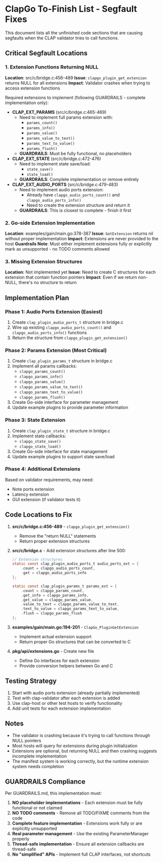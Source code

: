 # ClapGo To-Finish List - Segfault Fixes

This document lists all the unfinished code sections that are causing segfaults when the CLAP validator tries to call functions.

## Critical Segfault Locations

### 1. Extension Functions Returning NULL
**Location**: src/c/bridge.c:456-489
**Issue**: `clapgo_plugin_get_extension` returns NULL for all extensions
**Impact**: Validator crashes when trying to access extension functions

Required extensions to implement (following GUARDRAILS - complete implementation only):
- **CLAP_EXT_PARAMS** (src/c/bridge.c:465-469)
  - Need to implement full params extension with:
    - `params_count()`
    - `params_info()`
    - `params_value()`
    - `params_value_to_text()`
    - `params_text_to_value()`
    - `params_flush()`
  - **GUARDRAILS**: Must be fully functional, no placeholders
- **CLAP_EXT_STATE** (src/c/bridge.c:472-476)
  - Need to implement state save/load:
    - `state_save()`
    - `state_load()`
  - **GUARDRAILS**: Complete implementation or remove entirely
- **CLAP_EXT_AUDIO_PORTS** (src/c/bridge.c:479-483)
  - Need to implement audio ports extension:
    - Already have `clapgo_audio_ports_count()` and `clapgo_audio_ports_info()`
    - Need to create the extension structure and return it
  - **GUARDRAILS**: This is closest to complete - finish it first

### 2. Go-side Extension Implementation
**Location**: examples/gain/main.go:378-387
**Issue**: `GetExtension` returns nil without proper implementation
**Impact**: Extensions are never provided to the host
**Guardrails Note**: Must either implement extensions fully or explicitly mark as unsupported - no TODO comments allowed

### 3. Missing Extension Structures
**Location**: Not implemented yet
**Issue**: Need to create C structures for each extension that contain function pointers
**Impact**: Even if we return non-NULL, there's no structure to return

## Implementation Plan

### Phase 1: Audio Ports Extension (Easiest)
1. Create `clap_plugin_audio_ports_t` structure in bridge.c
2. Wire up existing `clapgo_audio_ports_count()` and `clapgo_audio_ports_info()` functions
3. Return the structure from `clapgo_plugin_get_extension()`

### Phase 2: Params Extension (Most Critical)
1. Create `clap_plugin_params_t` structure in bridge.c
2. Implement all params callbacks:
   - `clapgo_params_count()`
   - `clapgo_params_info()`
   - `clapgo_params_value()`
   - `clapgo_params_value_to_text()`
   - `clapgo_params_text_to_value()`
   - `clapgo_params_flush()`
3. Create Go-side interface for parameter management
4. Update example plugins to provide parameter information

### Phase 3: State Extension
1. Create `clap_plugin_state_t` structure in bridge.c
2. Implement state callbacks:
   - `clapgo_state_save()`
   - `clapgo_state_load()`
3. Create Go-side interface for state management
4. Update example plugins to support state save/load

### Phase 4: Additional Extensions
Based on validator requirements, may need:
- Note ports extension
- Latency extension
- GUI extension (if validator tests it)

## Code Locations to Fix

1. **src/c/bridge.c:456-489** - `clapgo_plugin_get_extension()`
   - Remove the "return NULL" statements
   - Return proper extension structures

2. **src/c/bridge.c** - Add extension structures after line 500:
   ```c
   // Extension structures
   static const clap_plugin_audio_ports_t audio_ports_ext = {
       .count = clapgo_audio_ports_count,
       .get = clapgo_audio_ports_info
   };
   
   static const clap_plugin_params_t params_ext = {
       .count = clapgo_params_count,
       .get_info = clapgo_params_info,
       .get_value = clapgo_params_value,
       .value_to_text = clapgo_params_value_to_text,
       .text_to_value = clapgo_params_text_to_value,
       .flush = clapgo_params_flush
   };
   ```

3. **examples/gain/main.go:194-201** - `ClapGo_PluginGetExtension`
   - Implement actual extension support
   - Return proper Go structures that can be converted to C

4. **pkg/api/extensions.go** - Create new file
   - Define Go interfaces for each extension
   - Provide conversion helpers between Go and C

## Testing Strategy

1. Start with audio ports extension (already partially implemented)
2. Test with clap-validator after each extension is added
3. Use clap-host or other test hosts to verify functionality
4. Add unit tests for each extension implementation

## Notes

- The validator is crashing because it's trying to call functions through NULL pointers
- Most hosts will query for extensions during plugin initialization
- Extensions are optional, but returning NULL and then crashing suggests incomplete implementation
- The manifest system is working correctly, but the runtime extension system needs completion

## GUARDRAILS Compliance

Per GUARDRAILS.md, this implementation must:
1. **NO placeholder implementations** - Each extension must be fully functional or not claimed
2. **NO TODO comments** - Remove all TODO/FIXME comments from the code
3. **Complete feature implementation** - Extensions work fully or are explicitly unsupported
4. **Real parameter management** - Use the existing ParameterManager properly
5. **Thread-safe implementation** - Ensure all extension callbacks are thread-safe
6. **No "simplified" APIs** - Implement full CLAP interfaces, not shortcuts
